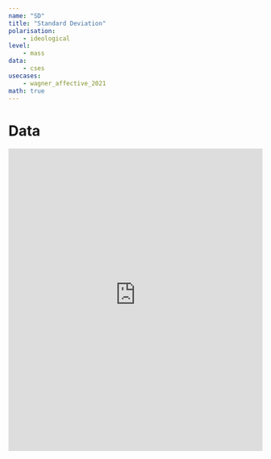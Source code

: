 ```yaml
---
name: "SD"
title: "Standard Deviation"
polarisation:
    - ideological
level:
    - mass
data:
    - cses
usecases:
    - wagner_affective_2021
math: true
---
```


# Data

<iframe src="https://felixgruenewald.shinyapps.io/polarapp/?dataset=eb&measure=sd"
    frameborder="0"
    scrolling="no" 
    style="overflow:hidden;height:600;width:100%" 
    height="1000" 
    width="100%"></iframe>
